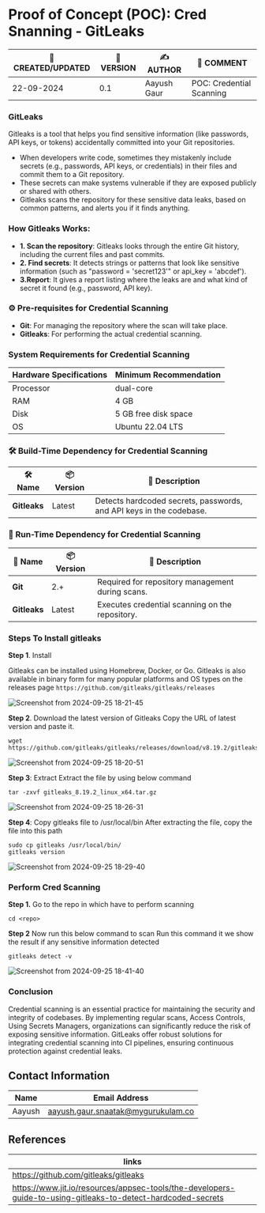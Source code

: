 # Proof of Concept (POC): Cred Snanning - GitLeaks

| 📅 CREATED/UPDATED | 📌 VERSION | ✍️ AUTHOR    | 📝 COMMENT                     |
|--------------------|------------|--------------|--------------------------------|
| 22-09-2024         | 0.1       | Aayush Gaur  | POC: Credential Scanning               |

### GitLeaks
Gitleaks is a tool that helps you find sensitive information (like passwords, API keys, or tokens) accidentally committed into your Git repositories.

- When developers write code, sometimes they mistakenly include secrets (e.g., passwords, API keys, or credentials) in their files and commit them to a Git repository.
- These secrets can make systems vulnerable if they are exposed publicly or shared with others.
- Gitleaks scans the repository for these sensitive data leaks, based on common patterns, and alerts you if it finds anything.

### How Gitleaks Works:

- **1. Scan the repository**: Gitleaks looks through the entire Git history, including the current files and past commits.
- **2. Find secrets**: It detects strings or patterns that look like sensitive information (such as "password = 'secret123'" or api_key = 'abcdef').
- **3.Report**: It gives a report listing where the leaks are and what kind of secret it found (e.g., password, API key).


### ⚙️ Pre-requisites for Credential Scanning

- **Git**: For managing the repository where the scan will take place.
- **Gitleaks**: For performing the actual credential scanning.

### System Requirements for Credential Scanning
| Hardware Specifications | Minimum Recommendation  |
|--------------------------|------------------------|
| Processor                | dual-core              |
| RAM                      | 4 GB                   |
| Disk                     | 5 GB free disk space   |
| OS                       | Ubuntu 22.04 LTS       |


### 🛠️ Build-Time Dependency for Credential Scanning

| 🛠️ Name  | 📦 Version | 📄 Description |
|----------|------------|----------------|
| **Gitleaks** | Latest     | Detects hardcoded secrets, passwords, and API keys in the codebase. |



### 🚀 Run-Time Dependency for Credential Scanning

| 🚀 Name  | 📦 Version       | 📄 Description                                    |
|---------|------------------|--------------------------------------------------|
| **Git**  | 2.+              | Required for repository management during scans. |
| **Gitleaks** | Latest         | Executes credential scanning on the repository.  |

### Steps To Install gitleaks

**Step 1**. Install

Gitleaks can be installed using Homebrew, Docker, or Go. Gitleaks is also available in binary form for many popular platforms and OS types on the releases page ``` https://github.com/gitleaks/gitleaks/releases ```

![Screenshot from 2024-09-25 18-21-45](https://github.com/user-attachments/assets/b7ab3c68-9e6a-4109-afe3-a18607f8ca86)


**Step 2**. Download the latest version of Gitleaks
Copy the URL of latest version and paste it.
```
wget https://github.com/gitleaks/gitleaks/releases/download/v8.19.2/gitleaks_8.19.2_linux_x64.tar.gz
```
![Screenshot from 2024-09-25 18-20-51](https://github.com/user-attachments/assets/1cf6a017-83a6-4081-84e7-e8b088f03848)

**Step 3**: Extract
Extract the file by using below command
```
tar -zxvf gitleaks_8.19.2_linux_x64.tar.gz
```
![Screenshot from 2024-09-25 18-26-31](https://github.com/user-attachments/assets/6e8145fa-10c2-4c30-8d32-e3dd54027bc1)

**Step 4**: Copy gitleaks file to /usr/local/bin
After extracting the file, copy the file into this path
```
sudo cp gitleaks /usr/local/bin/
gitleaks version

```
![Screenshot from 2024-09-25 18-29-40](https://github.com/user-attachments/assets/c4c3acf9-b3a0-4335-a759-479bd50ddb31)

### Perform Cred Scanning

**Step 1.** Go to the repo in which have to perform scanning
```
cd <repo>
```

**Step 2** Now run this below command to scan 
Run this command it we show the result if any sensitive information detected
```
gitleaks detect -v
```
![Screenshot from 2024-09-25 18-41-40](https://github.com/user-attachments/assets/933dba1e-9b5b-4555-877e-0b9666e523c5)

### Conclusion
Credential scanning is an essential practice for maintaining the security and integrity of codebases. By implementing regular scans, Access Controls, Using Secrets Managers, organizations can significantly reduce the risk of exposing sensitive information. GitLeaks offer robust solutions for integrating credential scanning into CI pipelines, ensuring continuous protection against credential leaks.

## Contact Information 
|Name|Email Address|
|:---:|:---:|
|Aayush|aayush.gaur.snaatak@mygurukulam.co|

## References 
|links |
|-------|
|https://github.com/gitleaks/gitleaks|
|https://www.jit.io/resources/appsec-tools/the-developers-guide-to-using-gitleaks-to-detect-hardcoded-secrets|


